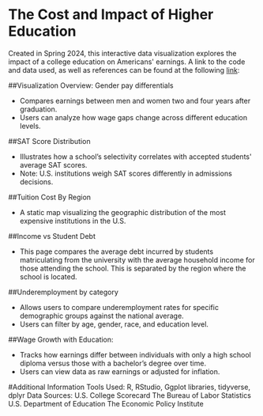# The Cost and Impact of Higher Education

Created in Spring 2024, this interactive data visualization explores the impact of a college education on Americans' earnings. A link to the code and data used, as well as references can be found at the following [link](https://www.dropbox.com/scl/fi/631zwntv59ah3lyd2al7j/ShinyApplication.7z?rlkey=e5oyflxupj9z3y7pguclzj0yh&st=3bqdr9wm&dl=0):

##Visualization Overview:
Gender pay differentials
* Compares earnings between men and women two and four years after graduation.
* Users can analyze how wage gaps change across different education levels. 

##SAT Score Distribution
* Illustrates how a school’s selectivity correlates with accepted students' average SAT scores.
* Note: U.S. institutions weigh SAT scores differently in admissions decisions.

##Tuition Cost By Region
* A static map visualizing the geographic distribution of the most expensive institutions in the U.S.


##Income vs Student Debt
* This page compares the average debt incurred by students matriculating from the university with the average household income for those attending the school. This is separated by the region where the school is located.

##Underemployment by category
* Allows users to compare underemployment rates for specific demographic groups against the national average.
* Users can filter by age, gender, race, and education level.


##Wage Growth with Education:
* Tracks how earnings differ between individuals with only a high school diploma versus those with a bachelor’s degree over time.
* Users can view data as raw earnings or adjusted for inflation.

#Additional Information
Tools Used: R, RStudio, Ggplot libraries, tidyverse, dplyr
Data Sources: 
U.S. College Scorecard
The Bureau of Labor Statistics
U.S. Department of Education
The Economic Policy Institute
